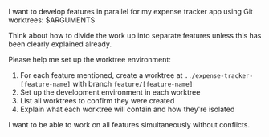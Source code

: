 I want to develop features in parallel for my expense tracker app using Git worktrees: $ARGUMENTS

Think about how to divide the work up into separate features unless this has been 
clearly explained already. 

Please help me set up the worktree environment:

1. For each feature mentioned, create a worktree at `../expense-tracker-[feature-name]` with branch `feature/[feature-name]`
2. Set up the development environment in each worktree
3. List all worktrees to confirm they were created
4. Explain what each worktree will contain and how they're isolated

I want to be able to work on all features simultaneously without conflicts.